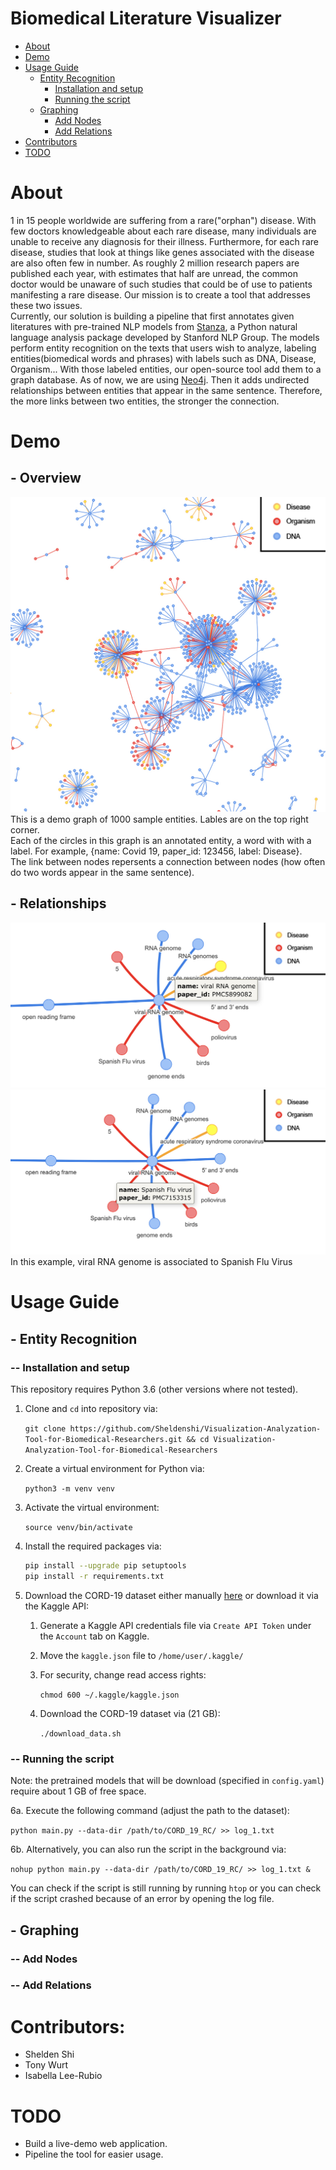 # Biomedical Literature Visualizer 
- [About](#about)
- [Demo](#demo)
- [Usage Guide](#usage-guide)
   - [Entity Recognition](#entity-recognition)
      - [Installation and setup](#installation-and-setup)
      - [Running the script](#running-the-script)
   - [Graphing](#graphing)
      - [Add Nodes](#add-nodes)
      - [Add Relations](#add-relations)
- [Contributors](#contributors)
- [TODO](#todo)

# About
1 in 15 people worldwide are suffering from a rare("orphan") disease. With few doctors knowledgeable about each rare disease, many individuals are unable to receive any diagnosis for their illness. Furthermore, for each rare disease, studies that look at things like genes associated with the disease are also often few in number. As roughly 2 million research papers are published each year, with estimates that half are unread, the common doctor would be unaware of such studies that could be of use to patients manifesting a rare disease. Our mission is to create a tool that addresses these two issues. <br />
Currently, our solution is building a pipeline that first annotates given literatures with pre-trained NLP models from [Stanza](https://stanfordnlp.github.io/stanza/), a Python natural language analysis package developed by Stanford NLP Group. The models perform entity recognition on the texts that users wish to analyze, labeling entities(biomedical words and phrases) with labels such as DNA, Disease, Organism... With those labeled entities, our open-source tool add them to a graph database. As of now, we are using [Neo4j](https://neo4j.com/). Then it adds undirected relationships between entities that appear in the same sentence. Therefore, the more links between two entities, the stronger the connection.

# Demo
## - Overview
![1000 Sample Nodes](media/1000_sample_nodes.jpg)
This is a demo graph of 1000 sample entities. Lables are on the top right corner. <br />
Each of the circles in this graph is an annotated entity, a word with with a label. For example, {name: Covid 19, paper_id: 123456, label: Disease}. <br />
The link between nodes repersents a connection between nodes (how often do two words appear in the same sentence).
## - Relationships
![node1](media/link_sample1.jpg)
![node2](media/link_sample2.jpg)
In this example, viral RNA genome is associated to Spanish Flu Virus
# Usage Guide
## - Entity Recognition
### -- Installation and setup
This repository requires Python 3.6 (other versions where not tested).

1. Clone and `cd` into repository via: 

   `git clone https://github.com/Sheldenshi/Visualization-Analyzation-Tool-for-Biomedical-Researchers.git && cd Visualization-Analyzation-Tool-for-Biomedical-Researchers`

2. Create a virtual environment for Python via: 

   `python3 -m venv venv`

3. Activate the virtual environment: 

   `source venv/bin/activate`

4. Install the required packages via: 

   ```bash
   pip install --upgrade pip setuptools
   pip install -r requirements.txt
   ```

5. Download the CORD-19 dataset either manually [here](https://www.kaggle.com/allen-institute-for-ai/CORD-19-research-challenge) or download it via the Kaggle API:

   1. Generate a Kaggle API credentials file via `Create API Token` under the `Account` tab on Kaggle.

   2. Move the `kaggle.json` file to `/home/user/.kaggle/`

   3. For security, change read access rights: 

      `chmod 600 ~/.kaggle/kaggle.json` 

   4. Download the CORD-19 dataset via (21 GB):

      `./download_data.sh`

### -- Running the script

Note: the pretrained models that will be download (specified in `config.yaml`) require about 1 GB of free space.

6a. Execute the following command (adjust the path to the dataset): 

`python main.py --data-dir /path/to/CORD_19_RC/ >> log_1.txt`

6b. Alternatively, you can also run the script in the background via:

`nohup python main.py --data-dir /path/to/CORD_19_RC/ >> log_1.txt &`

You can check if the script is still running by running `htop` or you can check if the script crashed because of an error by opening the log file.
## - Graphing
### -- Add Nodes
### -- Add Relations
# Contributors:
* Shelden Shi
* Tony Wurt
* Isabella Lee-Rubio
# TODO
* Build a live-demo web application.
* Pipeline the tool for easier usage.
